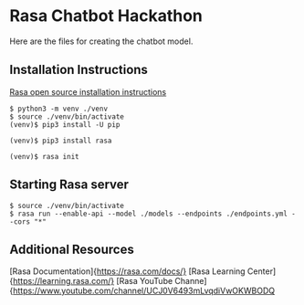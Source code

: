 # Rasa Chatbot Hackathon
Here are the files for creating the chatbot model.  

## Installation Instructions
[Rasa open source installation instructions](https://rasa.com/docs/rasa/installation/)

```
$ python3 -m venv ./venv
$ source ./venv/bin/activate
(venv)$ pip3 install -U pip

(venv)$ pip3 install rasa

(venv)$ rasa init
```

## Starting Rasa server
```
$ source ./venv/bin/activate
$ rasa run --enable-api --model ./models --endpoints ./endpoints.yml --cors "*"
```

## Additional Resources
[Rasa Documentation]{https://rasa.com/docs/}
[Rasa Learning Center]{https://learning.rasa.com/}
[Rasa YouTube Channe]{https://www.youtube.com/channel/UCJ0V6493mLvqdiVwOKWBODQ                                                                                          
